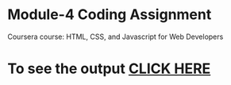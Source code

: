 

# Module-4 Coding Assignment

Coursera course: HTML, CSS, and Javascript for Web Developers

# To see the output [CLICK HERE](https://ankit2399.github.io/Coursera-HTML-CSS-and-JavaScript-for-Web-Developers-master/module-4/index.html)

